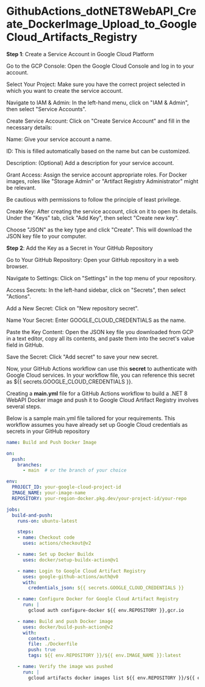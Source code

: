 # GithubActions_dotNET8WebAPI_Create_DockerImage_Upload_to_GoogleCloud_Artifacts_Registry

**Step 1**: Create a Service Account in Google Cloud Platform

Go to the GCP Console: Open the Google Cloud Console and log in to your account.

Select Your Project: Make sure you have the correct project selected in which you want to create the service account.

Navigate to IAM & Admin: In the left-hand menu, click on "IAM & Admin", then select "Service Accounts".

Create Service Account: Click on "Create Service Account" and fill in the necessary details:

Name: Give your service account a name.

ID: This is filled automatically based on the name but can be customized.

Description: (Optional) Add a description for your service account.

Grant Access: Assign the service account appropriate roles. For Docker images, roles like "Storage Admin" or "Artifact Registry Administrator" might be relevant. 

Be cautious with permissions to follow the principle of least privilege.

Create Key: After creating the service account, click on it to open its details. Under the "Keys" tab, click "Add Key", then select "Create new key". 

Choose "JSON" as the key type and click "Create". This will download the JSON key file to your computer.


**Step 2**: Add the Key as a Secret in Your GitHub Repository

Go to Your GitHub Repository: Open your GitHub repository in a web browser.

Navigate to Settings: Click on "Settings" in the top menu of your repository.

Access Secrets: In the left-hand sidebar, click on "Secrets", then select "Actions".

Add a New Secret: Click on "New repository secret".

Name Your Secret: Enter GOOGLE_CLOUD_CREDENTIALS as the name.

Paste the Key Content: Open the JSON key file you downloaded from GCP in a text editor, copy all its contents, and paste them into the secret's value field in GitHub.

Save the Secret: Click "Add secret" to save your new secret.

Now, your GitHub Actions workflow can use this **secret** to authenticate with Google Cloud services. In your workflow file, you can reference this secret as ${{ secrets.GOOGLE_CLOUD_CREDENTIALS }}.


Creating a **main.yml** file for a GitHub Actions workflow to build a .NET 8 WebAPI Docker image and push it to Google Cloud Artifact Registry involves several steps. 

Below is a sample main.yml file tailored for your requirements. This workflow assumes you have already set up Google Cloud credentials as secrets in your GitHub repository

```yaml
name: Build and Push Docker Image

on:
  push:
    branches:
      - main  # or the branch of your choice

env:
  PROJECT_ID: your-google-cloud-project-id
  IMAGE_NAME: your-image-name
  REPOSITORY: your-region-docker.pkg.dev/your-project-id/your-repo

jobs:
  build-and-push:
    runs-on: ubuntu-latest

    steps:
    - name: Checkout code
      uses: actions/checkout@v2

    - name: Set up Docker Buildx
      uses: docker/setup-buildx-action@v1

    - name: Login to Google Cloud Artifact Registry
      uses: google-github-actions/auth@v0
      with:
        credentials_json: ${{ secrets.GOOGLE_CLOUD_CREDENTIALS }}

    - name: Configure Docker for Google Cloud Artifact Registry
      run: |
        gcloud auth configure-docker ${{ env.REPOSITORY }},gcr.io

    - name: Build and push Docker image
      uses: docker/build-push-action@v2
      with:
        context: .
        file: ./Dockerfile
        push: true
        tags: ${{ env.REPOSITORY }}/${{ env.IMAGE_NAME }}:latest

    - name: Verify the image was pushed
      run: |
        gcloud artifacts docker images list ${{ env.REPOSITORY }}/${{ env.IMAGE_NAME }}
```



